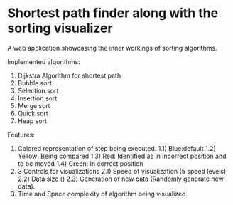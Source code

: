 # Shortest path finder along with the sorting visualizer

A web application showcasing the inner workings of sorting algorithms.

Implemented algorithms:
1) Dijkstra Algorithm for shortest path
2) Bubble sort
3) Selection sort
4) Insertion sort
5) Merge sort
6) Quick sort
7) Heap sort
   

Features:
1) Colored representation of step being executed.
  1.1) Blue:default
  1.2) Yellow: Being compared
  1.3) Red: Identified as in incorrect position and to be moved
  1.4) Green: In correct position
2) 3 Controls for visualizations
  2.1) Speed of visualization (5 speed levels)
  2.2) Data size ()
  2.3) Generation of new data (Randomly generate new data).
4) Time and Space complexity of algorithm being visualized.

